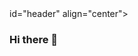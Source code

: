 
<div> id="header" align="center">
  <img  scr=https://media1.giphy.com/media/v1.Y2lkPTc5MGI3NjExdG94N2FyeThxbDlsZGV5eTkxZzVmdGw5MHlidWFsMWliNW9rcWFreCZlcD12MV9pbnRlcm5hbF9naWZfYnlfaWQmY3Q9Zw/4Zgy9QqzWU8C3ugvCa/giphy.gif>
</div>

### Hi there 👋